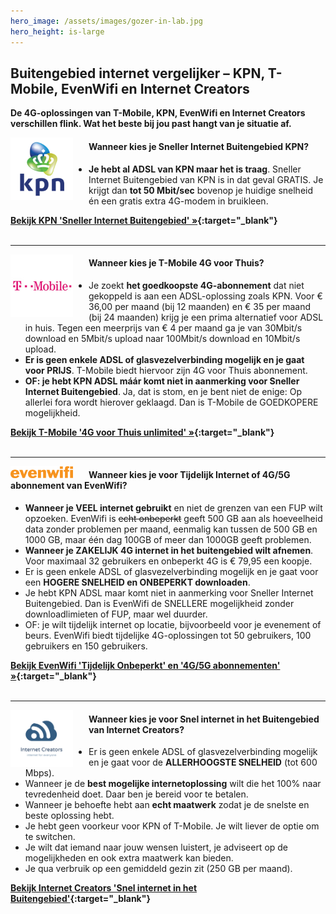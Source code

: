 ```yaml
---
hero_image: /assets/images/gozer-in-lab.jpg
hero_height: is-large
---
```


## Buitengebied internet vergelijker – KPN, T-Mobile, EvenWifi en Internet Creators

**De 4G-oplossingen van T-Mobile, KPN, EvenWifi en Internet Creators verschillen flink. Wat het beste bij jou past hangt van je situatie af.**


<img style="width:100px; float:left; padding-right:25px;" src="/assets/images/logo-KPN.png" alt="KPN Logo">

#### Wanneer kies je Sneller Internet Buitengebied KPN?

- **Je hebt al ADSL van KPN maar het is traag**. Sneller Internet Buitengebied van KPN is in dat geval GRATIS. Je krijgt dan **tot 50 Mbit/sec** bovenop je huidige snelheid én een gratis extra 4G-modem in bruikleen.

**[Bekijk KPN &#39;Sneller Internet Buitengebied&#39; »](/kpn/){:target="_blank"}**
<br /><br />

---

<img style="width:100px; float:left;  padding-right:25px;" src="/assets/images/T-Mobile-Logo.jpg" alt="T-mobile Logo">

#### **Wanneer kies je T-Mobile 4G voor Thuis?**

- Je zoekt **het goedkoopste 4G-abonnement** dat niet gekoppeld is aan een ADSL-oplossing zoals KPN. Voor € 36,00 per maand (bij 12 maanden) en € 35 per maand (bij 24 maanden) krijg je een prima alternatief voor ADSL in huis. Tegen een meerprijs van € 4 per maand ga je van 30Mbit/s download en 5Mbit/s upload naar 100Mbit/s download en 10Mbit/s upload.
- **Er is geen enkele ADSL of glasvezelverbinding mogelijk en je gaat voor PRIJS**. T-Mobile biedt hiervoor zijn 4G voor Thuis abonnement.
- **OF: je hebt KPN ADSL máár komt niet in aanmerking voor Sneller Internet Buitengebied**. Ja, dat is stom, en je bent niet de enige: Op allerlei fora wordt hierover geklaagd. Dan is T-Mobile de GOEDKOPERE mogelijkheid.

**[Bekijk T-Mobile &#39;4G voor Thuis unlimited&#39; »](/tmobile/){:target="_blank"}**
<br /><br />

---

<img style="width:100px; float:left;  padding-right:25px;" src="/assets/images/evenwifi_logo.png" alt="Evenwifi Logo">

#### Wanneer kies je voor Tijdelijk Internet of 4G/5G abonnement van EvenWifi?

- **Wanneer je VEEL internet gebruikt** en niet de grenzen van een FUP wilt opzoeken. EvenWifi is ~~echt onbeperkt~~ geeft 500 GB aan als hoeveelheid data zonder problemen per maand, eenmalig kan tussen de 500 GB en 1000 GB, maar één dag 100GB of meer dan 1000GB geeft problemen.
- **Wanneer je ZAKELIJK 4G internet in het buitengebied wilt afnemen**. Voor maximaal 32 gebruikers en onbeperkt 4G is € 79,95 een koopje.
- Er is geen enkele ADSL of glasvezelverbinding mogelijk en je gaat voor een **HOGERE SNELHEID en ONBEPERKT downloaden**.
- Je hebt KPN ADSL maar komt niet in aanmerking voor Sneller Internet Buitengebied. Dan is EvenWifi de SNELLERE mogelijkheid zonder downloadlimieten of FUP, maar wel duurder.
- OF: je wilt tijdelijk internet op locatie, bijvoorbeeld voor je evenement of beurs. EvenWifi biedt tijdelijke 4G-oplossingen tot 50 gebruikers, 100 gebruikers en 150 gebruikers.

**[Bekijk EvenWifi &#39;Tijdelijk Onbeperkt&#39; en &#39;4G/5G abonnementen&#39; »](/evenwifi/){:target="_blank"}**
<br /><br />

---

<img style="width:100px; float:left; padding-right:25px;" src="/assets/images/logo-internet-creators.svg" alt="Internet creators Logo">

#### Wanneer kies je voor Snel internet in het Buitengebied van Internet Creators?
- Er is geen enkele ADSL of glasvezelverbinding mogelijk en je gaat voor de **ALLERHOOGSTE SNELHEID** (tot 600 Mbps).
- Wanneer je de **best mogelijke internetoplossing** wilt die het 100% naar tevredenheid doet. Daar ben je bereid voor te betalen.
- Wanneer je behoefte hebt aan **echt maatwerk** zodat je de snelste en beste oplossing hebt.
- Je hebt geen voorkeur voor KPN of T-Mobile. Je wilt liever de optie om te switchen.
- Je wilt dat iemand naar jouw wensen luistert, je adviseert op de mogelijkheden en ook extra maatwerk kan bieden.
- Je qua verbruik op een gemiddeld gezin zit (250 GB per maand).

**[Bekijk Internet Creators &#39;Snel internet in het Buitengebied&#39;](/internetcreators/){:target="_blank"}**
